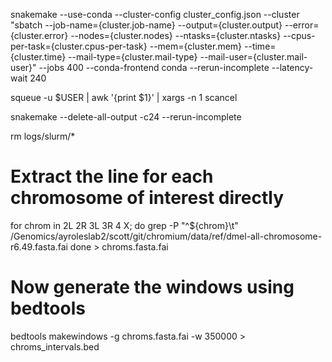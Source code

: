 snakemake --use-conda --cluster-config cluster_config.json --cluster "sbatch --job-name={cluster.job-name} --output={cluster.output} --error={cluster.error} --nodes={cluster.nodes} --ntasks={cluster.ntasks} --cpus-per-task={cluster.cpus-per-task} --mem={cluster.mem} --time={cluster.time} --mail-type={cluster.mail-type} --mail-user={cluster.mail-user}" --jobs 400 --conda-frontend conda --rerun-incomplete --latency-wait 240


squeue -u $USER | awk '{print $1}' | xargs -n 1 scancel

snakemake --delete-all-output -c24  --rerun-incomplete

rm logs/slurm/*

# Extract the line for each chromosome of interest directly
for chrom in 2L 2R 3L 3R 4 X; do 
  grep -P "^${chrom}\t" /Genomics/ayroleslab2/scott/git/chromium/data/ref/dmel-all-chromosome-r6.49.fasta.fai
done > chroms.fasta.fai

# Now generate the windows using bedtools
bedtools makewindows -g chroms.fasta.fai -w 350000 > chroms_intervals.bed
